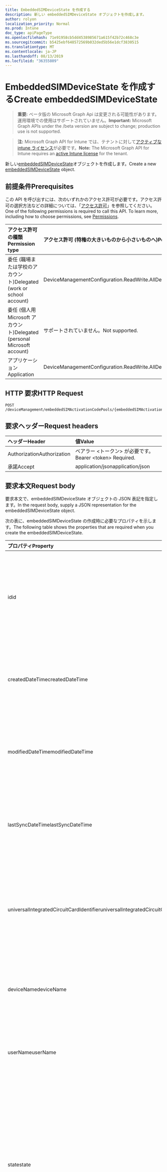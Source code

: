 ```yaml
---
title: EmbeddedSIMDeviceState を作成する
description: 新しい embeddedSIMDeviceState オブジェクトを作成します。
author: rolyon
localization_priority: Normal
ms.prod: Intune
doc_type: apiPageType
ms.openlocfilehash: 71e91958cb5dd4538985671a615f42b72c468c3e
ms.sourcegitcommit: b5425ebf648572569b032ded5b56e1dcf3830515
ms.translationtype: MT
ms.contentlocale: ja-JP
ms.lasthandoff: 08/13/2019
ms.locfileid: "36355809"
---
```

# <a name="create-embeddedsimdevicestate"></a><span data-ttu-id="edb58-103">EmbeddedSIMDeviceState を作成する</span><span class="sxs-lookup"><span data-stu-id="edb58-103">Create embeddedSIMDeviceState</span></span>

> <span data-ttu-id="edb58-104">**重要:** ベータ版の Microsoft Graph Api は変更される可能性があります。運用環境での使用はサポートされていません。</span><span class="sxs-lookup"><span data-stu-id="edb58-104">**Important:** Microsoft Graph APIs under the /beta version are subject to change; production use is not supported.</span></span>

> <span data-ttu-id="edb58-105">**注:** Microsoft Graph API for Intune では、テナントに対して[アクティブな intune ライセンス](https://go.microsoft.com/fwlink/?linkid=839381)が必要です。</span><span class="sxs-lookup"><span data-stu-id="edb58-105">**Note:** The Microsoft Graph API for Intune requires an [active Intune license](https://go.microsoft.com/fwlink/?linkid=839381) for the tenant.</span></span>

<span data-ttu-id="edb58-106">新しい[embeddedSIMDeviceState](../resources/intune-esim-embeddedsimdevicestate.md)オブジェクトを作成します。</span><span class="sxs-lookup"><span data-stu-id="edb58-106">Create a new [embeddedSIMDeviceState](../resources/intune-esim-embeddedsimdevicestate.md) object.</span></span>

## <a name="prerequisites"></a><span data-ttu-id="edb58-107">前提条件</span><span class="sxs-lookup"><span data-stu-id="edb58-107">Prerequisites</span></span>
<span data-ttu-id="edb58-p101">この API を呼び出すには、次のいずれかのアクセス許可が必要です。アクセス許可の選択方法などの詳細については、「[アクセス許可](/graph/permissions-reference)」を参照してください。</span><span class="sxs-lookup"><span data-stu-id="edb58-p101">One of the following permissions is required to call this API. To learn more, including how to choose permissions, see [Permissions](/graph/permissions-reference).</span></span>

|<span data-ttu-id="edb58-110">アクセス許可の種類</span><span class="sxs-lookup"><span data-stu-id="edb58-110">Permission type</span></span>|<span data-ttu-id="edb58-111">アクセス許可 (特権の大きいものから小さいものへ)</span><span class="sxs-lookup"><span data-stu-id="edb58-111">Permissions (from most to least privileged)</span></span>|
|:---|:---|
|<span data-ttu-id="edb58-112">委任 (職場または学校のアカウント)</span><span class="sxs-lookup"><span data-stu-id="edb58-112">Delegated (work or school account)</span></span>|<span data-ttu-id="edb58-113">DeviceManagementConfiguration.ReadWrite.All</span><span class="sxs-lookup"><span data-stu-id="edb58-113">DeviceManagementConfiguration.ReadWrite.All</span></span>|
|<span data-ttu-id="edb58-114">委任 (個人用 Microsoft アカウント)</span><span class="sxs-lookup"><span data-stu-id="edb58-114">Delegated (personal Microsoft account)</span></span>|<span data-ttu-id="edb58-115">サポートされていません。</span><span class="sxs-lookup"><span data-stu-id="edb58-115">Not supported.</span></span>|
|<span data-ttu-id="edb58-116">アプリケーション</span><span class="sxs-lookup"><span data-stu-id="edb58-116">Application</span></span>|<span data-ttu-id="edb58-117">DeviceManagementConfiguration.ReadWrite.All</span><span class="sxs-lookup"><span data-stu-id="edb58-117">DeviceManagementConfiguration.ReadWrite.All</span></span>|

## <a name="http-request"></a><span data-ttu-id="edb58-118">HTTP 要求</span><span class="sxs-lookup"><span data-stu-id="edb58-118">HTTP Request</span></span>
<!-- {
  "blockType": "ignored"
}
-->
``` http
POST /deviceManagement/embeddedSIMActivationCodePools/{embeddedSIMActivationCodePoolId}/deviceStates
```

## <a name="request-headers"></a><span data-ttu-id="edb58-119">要求ヘッダー</span><span class="sxs-lookup"><span data-stu-id="edb58-119">Request headers</span></span>
|<span data-ttu-id="edb58-120">ヘッダー</span><span class="sxs-lookup"><span data-stu-id="edb58-120">Header</span></span>|<span data-ttu-id="edb58-121">値</span><span class="sxs-lookup"><span data-stu-id="edb58-121">Value</span></span>|
|:---|:---|
|<span data-ttu-id="edb58-122">Authorization</span><span class="sxs-lookup"><span data-stu-id="edb58-122">Authorization</span></span>|<span data-ttu-id="edb58-123">ベアラー &lt;トークン&gt; が必要です。</span><span class="sxs-lookup"><span data-stu-id="edb58-123">Bearer &lt;token&gt; Required.</span></span>|
|<span data-ttu-id="edb58-124">承諾</span><span class="sxs-lookup"><span data-stu-id="edb58-124">Accept</span></span>|<span data-ttu-id="edb58-125">application/json</span><span class="sxs-lookup"><span data-stu-id="edb58-125">application/json</span></span>|

## <a name="request-body"></a><span data-ttu-id="edb58-126">要求本文</span><span class="sxs-lookup"><span data-stu-id="edb58-126">Request body</span></span>
<span data-ttu-id="edb58-127">要求本文で、embeddedSIMDeviceState オブジェクトの JSON 表記を指定します。</span><span class="sxs-lookup"><span data-stu-id="edb58-127">In the request body, supply a JSON representation for the embeddedSIMDeviceState object.</span></span>

<span data-ttu-id="edb58-128">次の表に、embeddedSIMDeviceState の作成時に必要なプロパティを示します。</span><span class="sxs-lookup"><span data-stu-id="edb58-128">The following table shows the properties that are required when you create the embeddedSIMDeviceState.</span></span>

|<span data-ttu-id="edb58-129">プロパティ</span><span class="sxs-lookup"><span data-stu-id="edb58-129">Property</span></span>|<span data-ttu-id="edb58-130">型</span><span class="sxs-lookup"><span data-stu-id="edb58-130">Type</span></span>|<span data-ttu-id="edb58-131">説明</span><span class="sxs-lookup"><span data-stu-id="edb58-131">Description</span></span>|
|:---|:---|:---|
|<span data-ttu-id="edb58-132">id</span><span class="sxs-lookup"><span data-stu-id="edb58-132">id</span></span>|<span data-ttu-id="edb58-133">String</span><span class="sxs-lookup"><span data-stu-id="edb58-133">String</span></span>|<span data-ttu-id="edb58-134">埋め込まれている SIM デバイスの状態を表す一意の識別子です。</span><span class="sxs-lookup"><span data-stu-id="edb58-134">Unique identifier for the embedded SIM device status.</span></span> <span data-ttu-id="edb58-135">作成時に割り当てられたシステム生成値。</span><span class="sxs-lookup"><span data-stu-id="edb58-135">System generated value assigned when created.</span></span>|
|<span data-ttu-id="edb58-136">createdDateTime</span><span class="sxs-lookup"><span data-stu-id="edb58-136">createdDateTime</span></span>|<span data-ttu-id="edb58-137">DateTimeOffset</span><span class="sxs-lookup"><span data-stu-id="edb58-137">DateTimeOffset</span></span>|<span data-ttu-id="edb58-138">埋め込み SIM デバイスの状態が作成された時刻。</span><span class="sxs-lookup"><span data-stu-id="edb58-138">The time the embedded SIM device status was created.</span></span> <span data-ttu-id="edb58-139">サービス側を生成しました。</span><span class="sxs-lookup"><span data-stu-id="edb58-139">Generated service side.</span></span>|
|<span data-ttu-id="edb58-140">modifiedDateTime</span><span class="sxs-lookup"><span data-stu-id="edb58-140">modifiedDateTime</span></span>|<span data-ttu-id="edb58-141">DateTimeOffset</span><span class="sxs-lookup"><span data-stu-id="edb58-141">DateTimeOffset</span></span>|<span data-ttu-id="edb58-142">埋め込み SIM デバイスの状態が最後に変更された時刻。</span><span class="sxs-lookup"><span data-stu-id="edb58-142">The time the embedded SIM device status was last modified.</span></span> <span data-ttu-id="edb58-143">サービス側を更新しました。</span><span class="sxs-lookup"><span data-stu-id="edb58-143">Updated service side.</span></span>|
|<span data-ttu-id="edb58-144">lastSyncDateTime</span><span class="sxs-lookup"><span data-stu-id="edb58-144">lastSyncDateTime</span></span>|<span data-ttu-id="edb58-145">DateTimeOffset</span><span class="sxs-lookup"><span data-stu-id="edb58-145">DateTimeOffset</span></span>|<span data-ttu-id="edb58-146">埋め込まれた SIM デバイスが最後にチェックインされた時刻。</span><span class="sxs-lookup"><span data-stu-id="edb58-146">The time the embedded SIM device last checked in.</span></span> <span data-ttu-id="edb58-147">サービス側を更新しました。</span><span class="sxs-lookup"><span data-stu-id="edb58-147">Updated service side.</span></span>|
|<span data-ttu-id="edb58-148">universalIntegratedCircuitCardIdentifier</span><span class="sxs-lookup"><span data-stu-id="edb58-148">universalIntegratedCircuitCardIdentifier</span></span>|<span data-ttu-id="edb58-149">String</span><span class="sxs-lookup"><span data-stu-id="edb58-149">String</span></span>|<span data-ttu-id="edb58-150">プロファイルが展開されるハードウェアを識別するユニバーサル統合回路カード識別子 (UICCID)。</span><span class="sxs-lookup"><span data-stu-id="edb58-150">The Universal Integrated Circuit Card Identifier (UICCID) identifying the hardware onto which a profile is to be deployed.</span></span>|
|<span data-ttu-id="edb58-151">deviceName</span><span class="sxs-lookup"><span data-stu-id="edb58-151">deviceName</span></span>|<span data-ttu-id="edb58-152">String</span><span class="sxs-lookup"><span data-stu-id="edb58-152">String</span></span>|<span data-ttu-id="edb58-153">サブスクリプションが準備されたデバイス名 (デスクトップの例: JOE)</span><span class="sxs-lookup"><span data-stu-id="edb58-153">Device name to which the subscription was provisioned e.g. DESKTOP-JOE</span></span>|
|<span data-ttu-id="edb58-154">userName</span><span class="sxs-lookup"><span data-stu-id="edb58-154">userName</span></span>|<span data-ttu-id="edb58-155">String</span><span class="sxs-lookup"><span data-stu-id="edb58-155">String</span></span>|<span data-ttu-id="edb58-156">サブスクリプションが準備されたユーザー名 (joe@contoso.com など)</span><span class="sxs-lookup"><span data-stu-id="edb58-156">Username which the subscription was provisioned to e.g. joe@contoso.com</span></span>|
|<span data-ttu-id="edb58-157">state</span><span class="sxs-lookup"><span data-stu-id="edb58-157">state</span></span>|[<span data-ttu-id="edb58-158">embeddedSIMDeviceStateValue</span><span class="sxs-lookup"><span data-stu-id="edb58-158">embeddedSIMDeviceStateValue</span></span>](../resources/intune-esim-embeddedsimdevicestatevalue.md)|<span data-ttu-id="edb58-159">デバイスに適用されるプロファイル操作の状態。</span><span class="sxs-lookup"><span data-stu-id="edb58-159">The state of the profile operation applied to the device.</span></span> <span data-ttu-id="edb58-160">可能な値は、`notEvaluated`、`failed`、`installing`、`installed`、`deleting`、`error`、`deleted`、`removedByUser` です。</span><span class="sxs-lookup"><span data-stu-id="edb58-160">Possible values are: `notEvaluated`, `failed`, `installing`, `installed`, `deleting`, `error`, `deleted`, `removedByUser`.</span></span>|
|<span data-ttu-id="edb58-161">stateDetails</span><span class="sxs-lookup"><span data-stu-id="edb58-161">stateDetails</span></span>|<span data-ttu-id="edb58-162">String</span><span class="sxs-lookup"><span data-stu-id="edb58-162">String</span></span>|<span data-ttu-id="edb58-163">プロビジョニング状態の文字列の説明。</span><span class="sxs-lookup"><span data-stu-id="edb58-163">String description of the provisioning state.</span></span>|



## <a name="response"></a><span data-ttu-id="edb58-164">応答</span><span class="sxs-lookup"><span data-stu-id="edb58-164">Response</span></span>
<span data-ttu-id="edb58-165">成功した場合、このメソッド`201 Created`は応答コードと、応答本文で[embeddedSIMDeviceState](../resources/intune-esim-embeddedsimdevicestate.md)オブジェクトを返します。</span><span class="sxs-lookup"><span data-stu-id="edb58-165">If successful, this method returns a `201 Created` response code and a [embeddedSIMDeviceState](../resources/intune-esim-embeddedsimdevicestate.md) object in the response body.</span></span>

## <a name="example"></a><span data-ttu-id="edb58-166">例</span><span class="sxs-lookup"><span data-stu-id="edb58-166">Example</span></span>

### <a name="request"></a><span data-ttu-id="edb58-167">要求</span><span class="sxs-lookup"><span data-stu-id="edb58-167">Request</span></span>
<span data-ttu-id="edb58-168">以下は、要求の例です。</span><span class="sxs-lookup"><span data-stu-id="edb58-168">Here is an example of the request.</span></span>
``` http
POST https://graph.microsoft.com/beta/deviceManagement/embeddedSIMActivationCodePools/{embeddedSIMActivationCodePoolId}/deviceStates
Content-type: application/json
Content-length: 361

{
  "@odata.type": "#microsoft.graph.embeddedSIMDeviceState",
  "lastSyncDateTime": "2017-01-01T00:02:49.3205976-08:00",
  "universalIntegratedCircuitCardIdentifier": "Universal Integrated Circuit Card Identifier value",
  "deviceName": "Device Name value",
  "userName": "User Name value",
  "state": "failed",
  "stateDetails": "State Details value"
}
```

### <a name="response"></a><span data-ttu-id="edb58-169">応答</span><span class="sxs-lookup"><span data-stu-id="edb58-169">Response</span></span>
<span data-ttu-id="edb58-p107">以下は、応答の例です。注:簡潔にするために、ここに示す応答オブジェクトは切り詰められている場合があります。すべてのプロパティは実際の呼び出しから返されます。</span><span class="sxs-lookup"><span data-stu-id="edb58-p107">Here is an example of the response. Note: The response object shown here may be truncated for brevity. All of the properties will be returned from an actual call.</span></span>
``` http
HTTP/1.1 201 Created
Content-Type: application/json
Content-Length: 529

{
  "@odata.type": "#microsoft.graph.embeddedSIMDeviceState",
  "id": "908884a3-84a3-9088-a384-8890a3848890",
  "createdDateTime": "2017-01-01T00:02:43.5775965-08:00",
  "modifiedDateTime": "2017-01-01T00:00:22.8983556-08:00",
  "lastSyncDateTime": "2017-01-01T00:02:49.3205976-08:00",
  "universalIntegratedCircuitCardIdentifier": "Universal Integrated Circuit Card Identifier value",
  "deviceName": "Device Name value",
  "userName": "User Name value",
  "state": "failed",
  "stateDetails": "State Details value"
}
```






